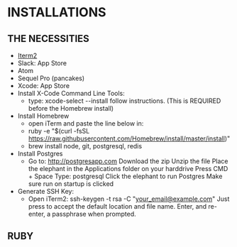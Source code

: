 INSTALLATIONS
=============

## THE NECESSITIES

* [Iterm2](https://www.iterm2.com/)
* Slack: App Store
* Atom
* Sequel Pro (pancakes)
* Xcode: App Store
* Install X-Code Command Line Tools:
    * type: xcode-select --install
    follow instructions. (This is REQUIRED before the Homebrew install)
* Install Homebrew
   * open iTerm and paste the line below in:
   * ruby -e "$(curl -fsSL https://raw.githubusercontent.com/Homebrew/install/master/install)"     
   * brew install node, git, postgresql, redis
* Install Postgres
    * Go to: http://postgresapp.com
    Download the zip
    Unzip the file
    Place the elephant in the Applications folder on your harddrive
    Press CMD + Space
    Type: postgresql
    Click the elephant to run Postgres
    Make sure run on startup is clicked
* Generate SSH Key:
    * Open iTerm2:
    ssh-keygen -t rsa -C "your_email@example.com"
    Just press <Enter> to accept the default location and file name.
    Enter, and re-enter, a passphrase when prompted.

## RUBY
